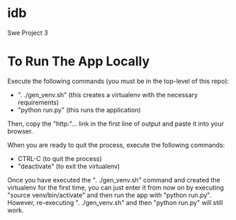 # idb
Swe Project 3

# To Run The App Locally
Execute the following commands (you must be in the top-level of this repo):
- ". ./gen_venv.sh" (this creates a virtualenv with the necessary requirements)
- "python run.py" (this runs the application)

Then, copy the "http:"... link in the first line of output and paste it into your browser.

When you are ready to quit the process, execute the following commands:
- CTRL-C (to quit the process)
- "deactivate" (to exit the virtualenv)

Once you have executed the ". ./gen_venv.sh" command and created the virtualenv for the first
time, you can just enter it from now on by executing "source venv/bin/activate" and then run
the app with "python run.py". However, re-executing ". ./gen_venv.sh" and then "python run.py"
will still work.
